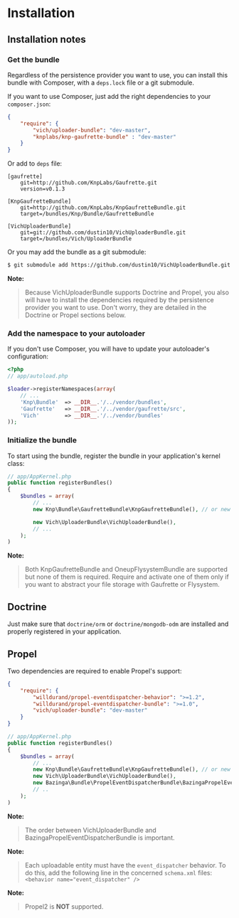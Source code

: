 Installation
============

## Installation notes

### Get the bundle

Regardless of the persistence provider you want to use, you can install this
bundle with Composer, with a `deps.lock` file or a git submodule.

If you want to use Composer, just add the right dependencies to your
`composer.json`:

``` json
{
    "require": {
        "vich/uploader-bundle": "dev-master",
        "knplabs/knp-gaufrette-bundle" : "dev-master"
    }
}
```

Or add to `deps` file:

```
[gaufrette]
    git=http://github.com/KnpLabs/Gaufrette.git
    version=v0.1.3

[KnpGaufretteBundle]
    git=http://github.com/KnpLabs/KnpGaufretteBundle.git
    target=/bundles/Knp/Bundle/GaufretteBundle

[VichUploaderBundle]
    git=git://github.com/dustin10/VichUploaderBundle.git
    target=/bundles/Vich/UploaderBundle
```

Or you may add the bundle as a git submodule:

``` bash
$ git submodule add https://github.com/dustin10/VichUploaderBundle.git vendor/bundles/Vich/UploaderBundle
```

**Note:**

> Because VichUploaderBundle supports Doctrine and Propel, you also will have
> to install the dependencies required by the persistence provider you want to
> use.
> Don't worry, they are detailed in the Doctrine or Propel sections below.


### Add the namespace to your autoloader

If you don't use Composer, you will have to update your autoloader's
configuration:

``` php
<?php
// app/autoload.php

$loader->registerNamespaces(array(
    // ...
    'Knp\Bundle'  => __DIR__.'/../vendor/bundles',
    'Gaufrette'   => __DIR__.'/../vendor/gaufrette/src',
    'Vich'        => __DIR__.'/../vendor/bundles'
));
```

### Initialize the bundle

To start using the bundle, register the bundle in your application's kernel class:

``` php
// app/AppKernel.php
public function registerBundles()
{
    $bundles = array(
        // ...
        new Knp\Bundle\GaufretteBundle\KnpGaufretteBundle(), // or new Oneup\FlysystemBundle\OneupFlysystemBundle(),

        new Vich\UploaderBundle\VichUploaderBundle(),
        // ...
    );
)
```

**Note:**

> Both KnpGaufretteBundle and OneupFlysystemBundle are supported but none of
> them is required. Require and activate one of them only if you want to
> abstract your file storage with Gaufrette or Flysystem.


## Doctrine

Just make sure that `doctrine/orm` or `doctrine/mongodb-odm` are installed and
properly registered in your application.


## Propel

Two dependencies are required to enable Propel's support:

``` json
{
    "require": {
        "willdurand/propel-eventdispatcher-behavior": ">=1.2",
        "willdurand/propel-eventdispatcher-bundle": ">=1.0",
        "vich/uploader-bundle": "dev-master"
    }
}
```

``` php
// app/AppKernel.php
public function registerBundles()
{
    $bundles = array(
        // ...
        new Knp\Bundle\GaufretteBundle\KnpGaufretteBundle(), // or new Oneup\FlysystemBundle\OneupFlysystemBundle(),
        new Vich\UploaderBundle\VichUploaderBundle(),
        new Bazinga\Bundle\PropelEventDispatcherBundle\BazingaPropelEventDispatcherBundle(),
        // ..
    );
)
```

**Note:**

> The order between VichUploaderBundle and BazingaPropelEventDispatcherBundle is
> important.

**Note:**

> Each uploadable entity must have the `event_dispatcher` behavior.
> To do this, add the following line in the concerned `schema.xml` files:
> ```<behavior name="event_dispatcher" />```

**Note:**

> Propel2 is **NOT** supported.
